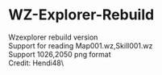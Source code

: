 # WZ-Explorer-Rebuild
Wzexplorer rebuild version\
Support for reading Map001.wz,Skill001.wz\
Support 1026,2050 png format\
Credit: Hendi48\
